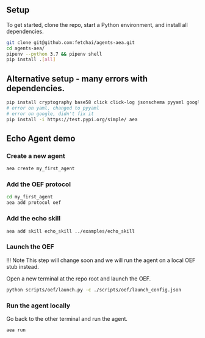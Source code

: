 ## Setup


To get started, clone the repo, start a Python environment, and install all dependencies.

``` bash
git clone git@github.com:fetchai/agents-aea.git
cd agents-aea/
pipenv --python 3.7 && pipenv shell
pip install .[all]
```


## Alternative setup - many errors with dependencies.

``` bash
pip install cryptography base58 click click-log jsonschema pyyaml google
# error on yaml, changed to pyyaml
# error on google, didn't fix it
pip install -i https://test.pypi.org/simple/ aea
```


## Echo Agent demo
### Create a new agent

``` bash
aea create my_first_agent
```

### Add the OEF protocol

``` bash
cd my_first_agent
aea add protocol oef
```

### Add the echo skill 

``` bash
aea add skill echo_skill ../examples/echo_skill
```

### Launch the OEF 

!!!	Note
	This step will change soon and we will run the agent on a local OEF stub instead.

Open a new terminal at the repo root and launch the OEF.

``` bash
python scripts/oef/launch.py -c ./scripts/oef/launch_config.json
```

### Run the agent locally

Go back to the other terminal and run the agent.

``` bash
aea run
```



<br />